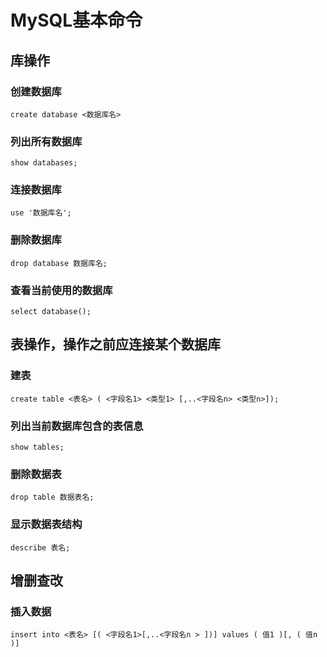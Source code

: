 # MySQL基本命令

## 库操作

### 创建数据库
`create database <数据库名>`

### 列出所有数据库
`show databases;`

### 连接数据库
`use '数据库名';`

### 删除数据库
`drop database 数据库名;`

### 查看当前使用的数据库
`select database();`

## 表操作，操作之前应连接某个数据库

### 建表
`create table <表名> ( <字段名1> <类型1> [,..<字段名n> <类型n>]);`

### 列出当前数据库包含的表信息
`show tables;`

### 删除数据表
`drop table 数据表名;`

### 显示数据表结构
`describe 表名;`

## 增删查改

### 插入数据
`insert into <表名> [( <字段名1>[,..<字段名n > ])] values ( 值1 )[, ( 值n )]`

